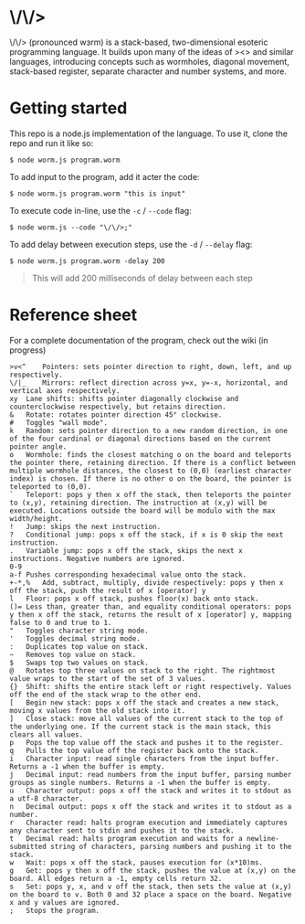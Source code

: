 # \\/\\/>

\\/\\/> (pronounced wɜrm) is a stack-based, two-dimensional esoteric programming language. It builds upon many of the ideas of ><> and similar languages, introducing concepts such as wormholes, diagonal movement, stack-based register, separate character and number systems, and more.

# Getting started

This repo is a node.js implementation of the language. To use it, clone the repo and run it like so:
```
$ node worm.js program.worm
```

To add input to the program, add it acter the code:
```
$ node worm.js program.worm "this is input"
```

To execute code in-line, use the `-c` / `--code` flag:
```
$ node worm.js --code "\/\/>;"
```

To add delay between execution steps, use the `-d` / `--delay` flag:
```
$ node worm.js program.worm -delay 200
```
> This will add 200 milliseconds of delay between each step



# Reference sheet

For a complete documentation of the program, check out the wiki (in progress)

    >v<^	Pointers: sets pointer direction to right, down, left, and up respectively.
    \/|_	Mirrors: reflect direction across y=x, y=-x, horizontal, and vertical axes respectively.
    xy	Lane shifts: shifts pointer diagonally clockwise and counterclockwise respectively, but retains direction.
    &	Rotate: rotates pointer direction 45° clockwise.
    #	Toggles "wall mode".
    k	Random: sets pointer direction to a new random direction, in one of the four cardinal or diagonal directions based on the current pointer angle.
    o	Wormhole: finds the closest matching o on the board and teleports the pointer there, retaining direction. If there is a conflict between multiple wormhole distances, the closest to (0,0) (earliest character index) is chosen. If there is no other o on the board, the pointer is teleported to (0,0).
    `	Teleport: pops y then x off the stack, then teleports the pointer to (x,y), retaining direction. The instruction at (x,y) will be executed. Locations outside the board will be modulo with the max width/height.
    !	Jump: skips the next instruction.
    ?	Conditional jump: pops x off the stack, if x is 0 skip the next instruction.
    .	Variable jump: pops x off the stack, skips the next x instructions. Negative numbers are ignored.
    0-9
    a-f	Pushes corresponding hexadecimal value onto the stack.
    +-*,%	Add, subtract, multiply, divide respectively: pops y then x off the stack, push the result of x [operator] y
    l	Floor: pops x off stack, pushes floor(x) back onto stack.
    ()=	Less than, greater than, and equality conditional operators: pops y then x off the stack, returns the result of x [operator] y, mapping false to 0 and true to 1.
    "	Toggles character string mode.
    '	Toggles decimal string mode.
    :	Duplicates top value on stack.
    ~	Removes top value on stack.
    $	Swaps top two values on stack.
    @	Rotates top three values on stack to the right. The rightmost value wraps to the start of the set of 3 values.
    {}	Shift: shifts the entire stack left or right respectively. Values off the end of the stack wrap to the other end.
    [	Begin new stack: pops x off the stack and creates a new stack, moving x values from the old stack into it.
    ]	Close stack: move all values of the current stack to the top of the underlying one. If the current stack is the main stack, this clears all values.
    p	Pops the top value off the stack and pushes it to the register.
    q	Pulls the top value off the register back onto the stack.
    i	Character input: read single characters from the input buffer. Returns a -1 when the buffer is empty.
    j	Decimal input: read numbers from the input buffer, parsing number groups as single numbers. Returns a -1 when the buffer is empty.
    u	Character output: pops x off the stack and writes it to stdout as a utf-8 character.
    n	Decimal output: pops x off the stack and writes it to stdout as a number.
    r	Character read: halts program execution and immediately captures any character sent to stdin and pushes it to the stack.
    t	Decimal read: halts program execution and waits for a newline-submitted string of characters, parsing numbers and pushing it to the stack.
    w	Wait: pops x off the stack, pauses execution for (x*10)ms.
    g	Get: pops y then x off the stack, pushes the value at (x,y) on the board. All edges return a -1, empty cells return 32.
    s	Set: pops y, x, and v off the stack, then sets the value at (x,y) on the board to v. Both 0 and 32 place a space on the board. Negative x and y values are ignored.
    ;	Stops the program.
